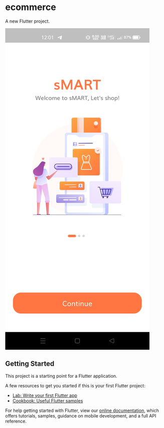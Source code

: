 # ecommerce

A new Flutter project.



<img src = "https://github.com/TejasPatel3300/flutter-ecommerce/blob/master/screenshots/Screenshot_2021-06-22-12-01-50-28_4cf85880cfe8ba4bfde5d76319ab5d2f.jpg">

## Getting Started




This project is a starting point for a Flutter application.



A few resources to get you started if this is your first Flutter project:

- [Lab: Write your first Flutter app](https://flutter.dev/docs/get-started/codelab)
- [Cookbook: Useful Flutter samples](https://flutter.dev/docs/cookbook)

For help getting started with Flutter, view our
[online documentation](https://flutter.dev/docs), which offers tutorials,
samples, guidance on mobile development, and a full API reference.
